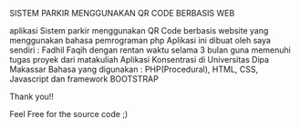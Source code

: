 SISTEM PARKIR MENGGUNAKAN QR CODE BERBASIS WEB 

aplikasi Sistem parkir menggunakan QR Code berbasis website yang menggunakan bahasa pemrograman php
Aplikasi ini dibuat oleh saya sendiri : Fadhil Faqih
dengan rentan waktu selama 3 bulan guna memenuhi tugas proyek dari matakuliah Aplikasi Konsentrasi di Universitas Dipa Makassar
Bahasa yang digunakan : PHP(Procedural), HTML, CSS, Javascript dan framework BOOTSTRAP

Thank you!!

Feel Free for the source code ;)
